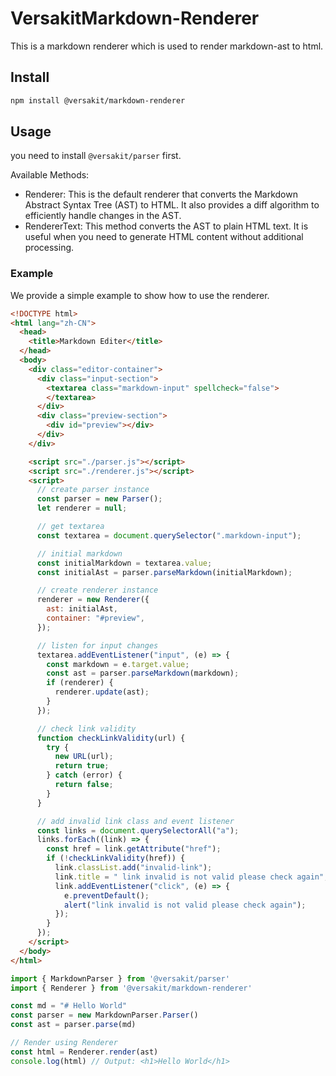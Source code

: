 # VersakitMarkdown-Renderer

This is a markdown renderer which is used to render markdown-ast to html.

## Install

```bash
npm install @versakit/markdown-renderer
```

## Usage

you need to install `@versakit/parser` first.

Available Methods:

- Renderer: This is the default renderer that converts the Markdown Abstract Syntax Tree (AST) to HTML. It also provides a diff algorithm to efficiently handle changes in the AST.
- RendererText: This method converts the AST to plain HTML text. It is useful when you need to generate HTML content without additional processing.

### Example

We provide a simple example to show how to use the renderer.

```html
<!DOCTYPE html>
<html lang="zh-CN">
  <head>
    <title>Markdown Editer</title>
  </head>
  <body>
    <div class="editor-container">
      <div class="input-section">
        <textarea class="markdown-input" spellcheck="false">
        </textarea>
      </div>
      <div class="preview-section">
        <div id="preview"></div>
      </div>
    </div>

    <script src="./parser.js"></script>
    <script src="./renderer.js"></script>
    <script>
      // create parser instance
      const parser = new Parser();
      let renderer = null;

      // get textarea
      const textarea = document.querySelector(".markdown-input");

      // initial markdown
      const initialMarkdown = textarea.value;
      const initialAst = parser.parseMarkdown(initialMarkdown);

      // create renderer instance
      renderer = new Renderer({
        ast: initialAst,
        container: "#preview",
      });

      // listen for input changes
      textarea.addEventListener("input", (e) => {
        const markdown = e.target.value;
        const ast = parser.parseMarkdown(markdown);
        if (renderer) {
          renderer.update(ast);
        }
      });

      // check link validity
      function checkLinkValidity(url) {
        try {
          new URL(url);
          return true;
        } catch (error) {
          return false;
        }
      }

      // add invalid link class and event listener
      const links = document.querySelectorAll("a");
      links.forEach((link) => {
        const href = link.getAttribute("href");
        if (!checkLinkValidity(href)) {
          link.classList.add("invalid-link");
          link.title = " link invalid is not valid please check again";
          link.addEventListener("click", (e) => {
            e.preventDefault();
            alert("link invalid is not valid please check again");
          });
        }
      });
    </script>
  </body>
</html>
```

```ts
import { MarkdownParser } from '@versakit/parser'
import { Renderer } from '@versakit/markdown-renderer'

const md = "# Hello World"
const parser = new MarkdownParser.Parser()
const ast = parser.parse(md)

// Render using Renderer
const html = Renderer.render(ast)
console.log(html) // Output: <h1>Hello World</h1>
```
